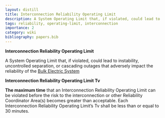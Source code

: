 ```yaml
---
layout: distill
title: Interconnection Reliability Operating Limit
description: A System Operating Limit that, if violated, could lead to instability or cascading outages.
tags: reliability, operating-limit, interconnection
importance: 2
category: wiki
bibliography: papers.bib
---
```


**Interconnection Reliability Operating Limit** <d-cite key="nerc2024glossary"></d-cite>

A System Operating Limit that, if violated, could lead to instability, uncontrolled separation, or cascading outages that adversely impact the reliability of the [Bulk Electric System](/pswiki/bulk-electric-system)

**Interconnection Reliability Operating Limit Tv** <d-cite key="nerc2024glossary"></d-cite>

**The maximum time** that an Interconnection Reliability Operating Limit can be violated before the risk to the interconnection or other Reliability Coordinator Area(s) becomes greater than acceptable.
Each Interconnection Reliability Operating Limit’s Tv shall be less than or equal to 30 minutes.
